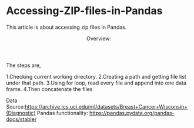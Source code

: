# Accessing-ZIP-files-in-Pandas

This article is about accessing zip files in Pandas. 

<header>Overview:</header>

The steps are,

1.Checking current working directory.
2.Creating a path and getting file list under that path.
3.Using for loop, read every file and append into one data frame.
4.Then concatenate the files 


Data Source:<a>https://archive.ics.uci.edu/ml/datasets/Breast+Cancer+Wisconsin+(Diagnostic)</a>
Pandas functionality: <a>https://pandas.pydata.org/pandas-docs/stable/</a>
